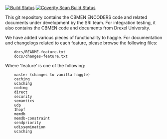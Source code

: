 [![Build Status](https://travis-ci.org/SRI-CSL/ENCODERS.svg?branch=master)](https://travis-ci.org/SRI-CSL/ENCODERS)
[![Coverity Scan Build Status](https://scan.coverity.com/projects/7492/badge.svg)](https://scan.coverity.com/projects/7492)
<!--[![Coverage Status](https://coveralls.io/repos/github/SRI-CSL/ENCODERS/badge.svg?branch=master)](https://coveralls.io/github/SRI-CSL/ENCODERS?branch=master)
--> 

This git repository contains the CBMEN ENCODERS code and related
documents under development by the SRI team. For integration testing,
it also contains the CBMEN code and documents from Drexel University. 

We have added various pieces of functionality to haggle. For documentation and changelogs related to each feature, please browse the following files:
```
    docs/README-feature.txt
    docs/changes-feature.txt
```
Where 'feature' is one of the following:
```
    master (changes to vanilla haggle)
    caching
    ucaching
    coding
    direct
    security
    semantics
    udp
    1hopf
    memdb
    memdb-constraint
    sendpriority
    udissemination
    ucaching
```
